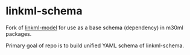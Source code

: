 # linkml-schema

Fork of [linkml-model](https://github.com/linkml/linkml-model/) for use as a base schema (dependency) in m30ml packages.

Primary goal of repo is to build unified YAML schema of linkml-schema.